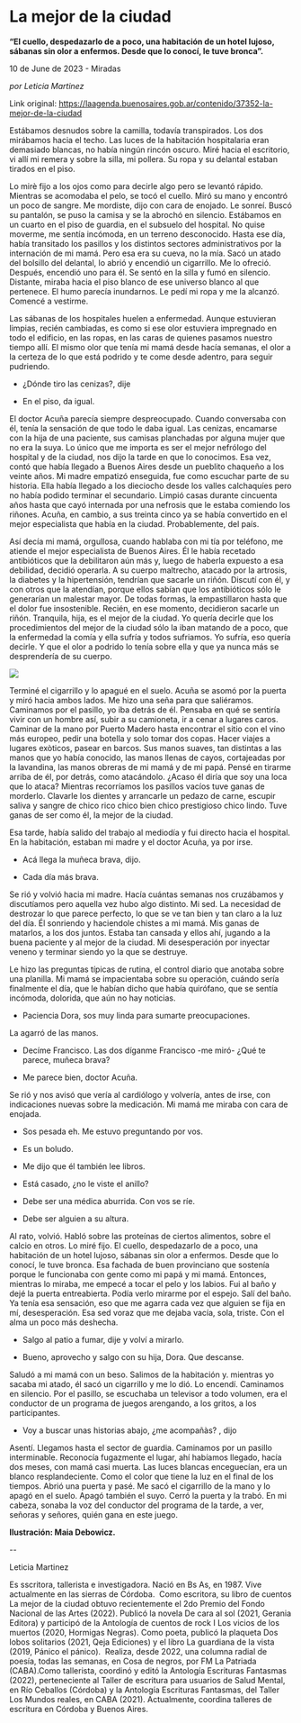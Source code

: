 # La mejor de la ciudad

**“El cuello, despedazarlo de a poco, una habitación de un hotel lujoso, sábanas sin olor a enfermos. Desde que lo conocí, le tuve bronca”.**

10 de June de 2023 - Miradas

_por Leticia Martinez_

Link original: https://laagenda.buenosaires.gob.ar/contenido/37352-la-mejor-de-la-ciudad



Estábamos desnudos sobre la camilla, todavía transpirados. Los dos mirábamos hacia el techo. Las luces de la habitación hospitalaria eran demasiado blancas, no había ningún rincón oscuro. Miré hacia el escritorio, vi allí mi remera y sobre la silla, mi pollera. Su ropa y su delantal estaban tirados en el piso.




Lo mirè fijo a los ojos como para decirle algo pero se levantó rápido. Mientras se acomodaba el pelo, se tocó el cuello. Miró su mano y encontró un poco de sangre. Me mordiste, dijo con cara de enojado. Le sonreí. Buscó su pantalón, se puso la camisa y se la abrochó en silencio. Estábamos en un cuarto en el piso de guardia, en el subsuelo del hospital. No quise moverme, me sentía incómoda, en un terreno desconocido. Hasta ese día, había transitado los pasillos y los distintos sectores administrativos por la internación de mi mamá. Pero esa era su cueva, no la mía. Sacó un atado del bolsillo del delantal, lo abrió y encendió un cigarrillo. Me lo ofreció. Después, encendió uno para él. Se sentó en la silla y fumó en silencio. Distante, miraba hacia el piso blanco de ese universo blanco al que pertenece. El humo parecía inundarnos. Le pedí mi ropa y me la alcanzó. Comencé a vestirme.




Las sábanas de los hospitales huelen a enfermedad. Aunque estuvieran limpias, recién cambiadas, es como si ese olor estuviera impregnado en todo el edificio, en las ropas, en las caras de quienes pasamos nuestro tiempo allí. El mismo olor que tenía mi mamá desde hacía semanas, el olor a la certeza de lo que está podrido y te come desde adentro, para seguir pudriendo.




- ¿Dónde tiro las cenizas?, dije




- En el piso, da igual.




El doctor Acuña parecía siempre despreocupado. Cuando conversaba con él, tenía la sensación de que todo le daba igual. Las cenizas, encamarse con la hija de una paciente, sus camisas planchadas por alguna mujer que no era la suya. Lo único que me importa es ser el mejor nefrólogo del hospital y de la ciudad, nos dijo la tarde en que lo conocimos. Esa vez, contó que había llegado a Buenos Aires desde un pueblito chaqueño a los veinte años. Mi madre empatizó enseguida, fue como escuchar parte de su historia. Ella había llegado a los dieciocho desde los valles calchaquíes pero no había podido terminar el secundario. Limpió casas durante cincuenta años hasta que cayó internada por una nefrosis que le estaba comiendo los riñones. Acuña, en cambio, a sus treinta cinco ya se había convertido en el mejor especialista que había en la ciudad. Probablemente, del país.




Así decía mi mamá, orgullosa, cuando hablaba con mi tía por teléfono, me atiende el mejor especialista de Buenos Aires. Él le había recetado antibióticos que la debilitaron aún más y, luego de haberla expuesto a esa debilidad, decidió operarla. A su cuerpo maltrecho, atacado por la artrosis, la diabetes y la hipertensión, tendrían que sacarle un riñón. Discutí con él, y con otros que la atendían, porque ellos sabían que los antibióticos sólo le generarían un malestar mayor. De todas formas, la empastillaron hasta que el dolor fue insostenible. Recién, en ese momento, decidieron sacarle un riñón. Tranquila, hija, es el mejor de la ciudad. Yo quería decirle que los procedimientos del mejor de la ciudad sólo la iban matando de a poco, que la enfermedad la comía y ella sufría y todos sufriamos. Yo sufría, eso quería decirle. Y que el olor a podrido lo tenía sobre ella y que ya nunca más se desprendería de su cuerpo.




![](https://cdn.feater.me/files/images/1279943/b8fcb883-173b-4837-aa38-6ceced9992f1.jpeg)




Terminé el cigarrillo y lo apagué en el suelo. Acuña se asomó por la puerta y miró hacia ambos lados. Me hizo una seña para que saliéramos. Caminamos por el pasillo, yo iba detrás de él. Pensaba en qué se sentiría vivir con un hombre así, subir a su camioneta, ir a cenar a lugares caros. Caminar de la mano por Puerto Madero hasta encontrar el sitio con el vino más europeo, pedir una botella y solo tomar dos copas. Hacer viajes a lugares exòticos, pasear en barcos. Sus manos suaves, tan distintas a las manos que yo había conocido, las manos llenas de cayos, cortajeadas por la lavandina, las manos obreras de mi mamá y de mi papá. Pensé en tirarme arriba de él, por detrás, como atacándolo. ¿Acaso él diría que soy una loca que lo ataca? Mientras recorríamos los pasillos vacíos tuve ganas de morderlo. Clavarle los dientes y arrancarle un pedazo de carne, escupir saliva y sangre de chico rico chico bien chico prestigioso chico lindo. Tuve ganas de ser como él, la mejor de la ciudad.




Esa tarde, había salido del trabajo al mediodía y fui directo hacia el hospital. En la habitación, estaban mi madre y el doctor Acuña, ya por irse.




- Acá llega la muñeca brava, dijo.




- Cada día más brava.




Se rió y volvió hacia mi madre. Hacía cuántas semanas nos cruzábamos y discutíamos pero aquella vez hubo algo distinto. Mi sed. La necesidad de destrozar lo que parece perfecto, lo que se ve tan bien y tan claro a la luz del día. Él sonriendo y haciendole chistes a mi mamá. Mis ganas de matarlos, a los dos juntos. Estaba tan cansada y ellos ahí, jugando a la buena paciente y al mejor de la ciudad. Mi desesperación por inyectar veneno y terminar siendo yo la que se destruye.




Le hizo las preguntas típicas de rutina, el control diario que anotaba sobre una planilla. Mi mamá se impacientaba sobre su operación, cuándo sería finalmente el día, que le habían dicho que había quirófano, que se sentía incómoda, dolorida, que aún no hay noticias.




- Paciencia Dora, sos muy linda para sumarte preocupaciones.




La agarró de las manos.




- Decíme Francisco. Las dos díganme Francisco -me miró- ¿Qué te parece, muñeca brava?




- Me parece bien, doctor Acuña.




Se rió y nos avisó que vería al cardiólogo y volvería, antes de irse, con indicaciones nuevas sobre la medicación. Mi mamá me miraba con cara de enojada.




- Sos pesada eh. Me estuvo preguntando por vos.




- Es un boludo.




- Me dijo que él también lee libros.




- Está casado, ¿no le viste el anillo?




- Debe ser una médica aburrida. Con vos se ríe.




- Debe ser alguien a su altura.




Al rato, volvió. Habló sobre las proteínas de ciertos alimentos, sobre el calcio en otros. Lo miré fijo. El cuello, despedazarlo de a poco, una habitación de un hotel lujoso, sábanas sin olor a enfermos. Desde que lo conocí, le tuve bronca. Esa fachada de buen provinciano que sostenía porque le funcionaba con gente como mi papá y mi mamá. Entonces, mientras lo miraba, me empecé a tocar el pelo y los labios. Fui al baño y dejé la puerta entreabierta. Podía verlo mirarme por el espejo. Salí del baño. Ya tenía esa sensación, eso que me agarra cada vez que alguien se fija en mí, desesperación. Esa sed voraz que me dejaba vacía, sola, triste. Con el alma un poco más deshecha.




- Salgo al patio a fumar, dije y volví a mirarlo.




- Bueno, aprovecho y salgo con su hija, Dora. Que descanse.




Saludó a mi mamá con un beso. Salimos de la habitación y. mientras yo sacaba mi atado, él sacó un cigarrillo y me lo dió. Lo encendí. Caminamos en silencio. Por el pasillo, se escuchaba un televisor a todo volumen, era el conductor de un programa de juegos arengando, a los gritos, a los participantes.




- Voy a buscar unas historias abajo, ¿me acompañàs? , dijo




Asentí. Llegamos hasta el sector de guardia. Caminamos por un pasillo interminable. Reconocía fugazmente el lugar, ahí habíamos llegado, hacía dos meses, con mamá casi muerta. Las luces blancas enceguecían, era un blanco resplandeciente. Como el color que tiene la luz en el final de los tiempos. Abrió una puerta y pasé. Me sacó el cigarrillo de la mano y lo apagó en el suelo. Apagó también el suyo. Cerró la puerta y la trabó. En mi cabeza, sonaba la voz del conductor del programa de la tarde, a ver, señoras y señores, quién gana en este juego.




**Ilustración: Maia Debowicz.**




--




Leticia Martinez




Es sscritora, tallerista e investigadora. Nació en Bs As, en 1987. Vive actualmente en las sierras de Córdoba.  Como escritora, su libro de cuentos La mejor de la ciudad obtuvo recientemente el 2do Premio del Fondo Nacional de las Artes (2022). Publicó la novela De cara al sol (2021, Gerania Editora) y participó de la Antología de cuentos de rock I Los vicios de los muertos (2020, Hormigas Negras). Como poeta, publicó la plaqueta Dos lobos solitarios (2021, Qeja Ediciones) y el libro La guardiana de la vista (2019, Pánico el pánico).  Realiza, desde 2022, una columna radial de poesía, todas las semanas, en Cosa de negros, por FM La Patriada (CABA).Como tallerista, coordinó y editó la Antología Escrituras Fantasmas (2022), perteneciente al Taller de escritura para usuarios de Salud Mental, en Río Ceballos (Córdoba) y la Antología Escrituras Fantasmas, del Taller Los Mundos reales, en CABA (2021). Actualmente, coordina talleres de escritura en Córdoba y Buenos Aires.



